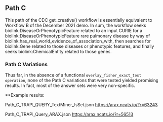 ## Path C

This path of the CDC get_creative() workflow is essentially equivalent to Workflow B of the December 2021 demo. In sum, the workflow seeks biolink:DiseaseOrPhenotypicFeature related to an input CURIE for a biolink:DiseaseOrPhenotypicFeature rare pulmonary disease by way of biolink:has_real_world_evidence_of_association_with, then searches for biolink:Gene related to those diseases or phenotypic features, and finally seeks biolink:ChemicalEntity related to those genes.

### Path C Variations

Thus far, in the absence of a functional ```overlay_fisher_exact_test operation```, none of the Path C variations that were tested yielded promising results. In fact, most of the answer sets were very non-specific.

**Example results:

Path_C_TRAPI_QUERY_TextMiner_IsSet.json
https://arax.ncats.io/?r=63243

Path_C_TRAPI_Query_ARAX.json
https://arax.ncats.io/?r=56513
